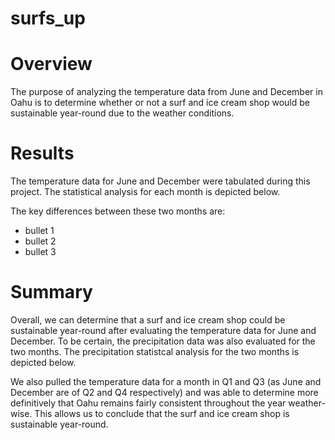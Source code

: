 # surfs_up

# Overview
The purpose of analyzing the temperature data from June and December in Oahu is to determine whether or not a surf and ice cream shop would be sustainable year-round due to the weather conditions.

# Results
The temperature data for June and December were tabulated during this project. The statistical analysis for each month is depicted below. 


The key differences between these two months are:
* bullet 1
* bullet 2
* bullet 3

# Summary
Overall, we can determine that a surf and ice cream shop could be sustainable year-round after evaluating the temperature data for June and December. To be certain, the precipitation data was also evaluated for the two months. The precipitation statistcal analysis for the two months is depicted below.


We also pulled the temperature data for a month in Q1 and Q3 (as June and December are of Q2 and Q4 respectively) and was able to determine more definitively that Oahu remains fairly consistent throughout the year weather-wise. This allows us to conclude that the surf and ice cream shop is sustainable year-round.
